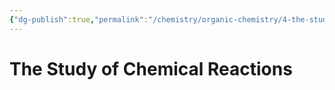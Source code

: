 ```yaml
---
{"dg-publish":true,"permalink":"/chemistry/organic-chemistry/4-the-study-of-chemical-reactions/","dgHomeLink":true,"dgPassFrontmatter":true}
---
```


# The Study of Chemical Reactions